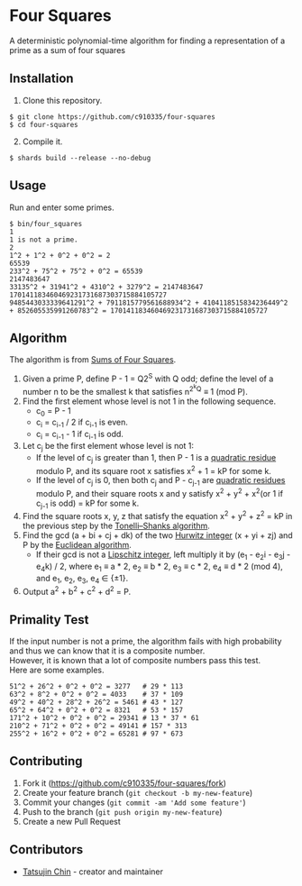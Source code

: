 # Four Squares

A deterministic polynomial-time algorithm for finding a representation of a prime as a sum of four squares

## Installation

1. Clone this repository.

```
$ git clone https://github.com/c910335/four-squares
$ cd four-squares
```

2. Compile it.

```
$ shards build --release --no-debug
```

## Usage

Run and enter some primes.

```
$ bin/four_squares
1
1 is not a prime.
2
1^2 + 1^2 + 0^2 + 0^2 = 2
65539
233^2 + 75^2 + 75^2 + 0^2 = 65539
2147483647
33135^2 + 31941^2 + 4310^2 + 3279^2 = 2147483647
170141183460469231731687303715884105727
9485443033339641291^2 + 7911815779561688934^2 + 4104118515834236449^2 + 852605535991260783^2 = 170141183460469231731687303715884105727
```

## Algorithm

The algorithm is from [Sums of Four Squares](https://sites.math.rutgers.edu/~bumby/squares1.pdf).

1. Given a prime P, define P - 1 = Q2<sup>S</sup> with Q odd; define the level of a number n to be the smallest k that satisfies n<sup>2<sup>k</sup>Q</sup> ≡ 1 (mod P).
2. Find the first element whose level is not 1 in the following sequence.
    - c<sub>0</sub> = P - 1
    - c<sub>i</sub> = c<sub>i-1</sub> / 2 if c<sub>i-1</sub> is even.
    - c<sub>i</sub> = c<sub>i-1</sub> - 1 if c<sub>i-1</sub> is odd.
3. Let c<sub>j</sub> be the first element whose level is not 1:
    - If the level of c<sub>j</sub> is greater than 1, then P - 1 is a [quadratic residue](https://en.wikipedia.org/wiki/Quadratic_residue) modulo P, and its square root x satisfies x<sup>2</sup> + 1 = kP for some k.
    - If the level of c<sub>j</sub> is 0, then both c<sub>j</sub> and P - c<sub>j-1</sub> are [quadratic residues](https://en.wikipedia.org/wiki/Quadratic_residue) modulo P, and their square roots x and y satisfy x<sup>2</sup> + y<sup>2</sup> + x<sup>2</sup>(or 1 if c<sub>j-1</sub> is odd) = kP for some k.
4. Find the square roots x, y, z that satisfy the equation x<sup>2</sup> + y<sup>2</sup> + z<sup>2</sup> = kP in the previous step by the [Tonelli–Shanks algorithm](https://en.wikipedia.org/wiki/Tonelli%E2%80%93Shanks_algorithm).
5. Find the gcd (a + bi + cj + dk) of the two [Hurwitz integer](https://en.wikipedia.org/wiki/Hurwitz_quaternion) (x + yi + zj) and P by the [Euclidean algorithm](https://en.wikipedia.org/wiki/Euclidean_algorithm).
    - If their gcd is not a [Lipschitz integer](https://en.wikipedia.org/wiki/Hurwitz_quaternion), left multiply it by (e<sub>1</sub> - e<sub>2</sub>i - e<sub>3</sub>j - e<sub>4</sub>k) / 2, where e<sub>1</sub> ≡ a * 2, e<sub>2</sub> ≡ b * 2, e<sub>3</sub> ≡ c * 2, e<sub>4</sub> ≡ d * 2 (mod 4), and e<sub>1</sub>, e<sub>2</sub>, e<sub>3</sub>, e<sub>4</sub> ∈ {±1}.
6. Output a<sup>2</sup> + b<sup>2</sup> + c<sup>2</sup> + d<sup>2</sup> = P.

## Primality Test

If the input number is not a prime, the algorithm fails with high probability and thus we can know that it is a composite number.  
However, it is known that a lot of composite numbers pass this test.  
Here are some examples.

```
51^2 + 26^2 + 0^2 + 0^2 = 3277   # 29 * 113
63^2 + 8^2 + 0^2 + 0^2 = 4033    # 37 * 109
49^2 + 40^2 + 28^2 + 26^2 = 5461 # 43 * 127
65^2 + 64^2 + 0^2 + 0^2 = 8321   # 53 * 157
171^2 + 10^2 + 0^2 + 0^2 = 29341 # 13 * 37 * 61
210^2 + 71^2 + 0^2 + 0^2 = 49141 # 157 * 313
255^2 + 16^2 + 0^2 + 0^2 = 65281 # 97 * 673
```

## Contributing

1. Fork it (<https://github.com/c910335/four-squares/fork>)
2. Create your feature branch (`git checkout -b my-new-feature`)
3. Commit your changes (`git commit -am 'Add some feature'`)
4. Push to the branch (`git push origin my-new-feature`)
5. Create a new Pull Request

## Contributors

- [Tatsujin Chin](https://github.com/c910335) - creator and maintainer
